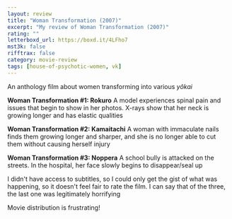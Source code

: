 ```yaml
---
layout: review
title: "Woman Transformation (2007)"
excerpt: "My review of Woman Transformation (2007)"
rating: ""
letterboxd_url: https://boxd.it/4LFho7
mst3k: false
rifftrax: false
category: movie-review
tags: [house-of-psychotic-women, vk]
---
```


An anthology film about women transforming into various <i>yôkai</i>

<b>Woman Transformation #1: Rokuro</b>
A model experiences spinal pain and issues that begin to show in her photos. X-rays show that her neck is growing longer and has elastic qualities

<b>Woman Transformation #2: Kamaitachi</b>
A woman with immaculate nails finds them growing longer and sharper, and she is no longer able to cut them without causing herself injury

<b>Woman Transformation #3: Noppera</b>
A school bully is attacked on the streets. In the hospital, her face slowly begins to disappear/seal up

I didn't have access to subtitles, so I could only get the gist of what was happening, so it doesn't feel fair to rate the film. I can say that of the three, the last one was legitimately horrifying

Movie distribution is frustrating!
